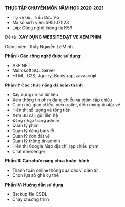 
**THỰC TẬP CHUYÊN MÔN NĂM HỌC 2020-2021**

- Họ và tên: Trần Đức Vũ
- Mã số sinh viên: 5951071123
- Lớp: Công nghệ thông tin K59

Đề tài: **XÂY DỰNG WEBSITE ĐẶT VÉ XEM PHIM**

Giảng viên: Thầy Nguyễn Lê Minh.

**Phần I: Các công nghệ được sử dụng:**
- ASP.NET 
- Microsoft SQL Server
- HTML, CSS, Jquery, Bootstrap, Javascript

**Phần II: Các chức năng đã hoàn thành**
- Xây dựng cơ sở dữ liệu
- Xem thông tin phim đang chiếu và phim sắp chiếu
- Chọn thời gian chiếu, xem trailer, điền thông tin đặt vé
- Hiển thị số lượng và tổng tiền
- Xem ưu đãi, gửi liên hệ
- Đăng nhập trang admin
- Quản lý phim
- Quản lý đăng bài viết
- Quản lý đơn đặt vé
- Quản lý thông tin admin
- Hiển thị Google Map địa chỉ rạp chiếu phim
- Chat messenger

**Phần III: Các chức năng chưa hoàn thành**
- Thanh toán online thông qua các ví điện tử
- Chọn lựa số ghế cụ thể
 
**Phần IV: Hướng dẫn sử dụng**
- Backup file CSDL
- Chạy chương trình
